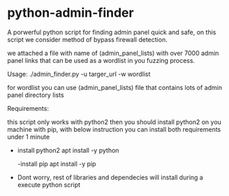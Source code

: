 # python-admin-finder
A porwerful python script for finding admin panel quick and safe, on this script we consider method of bypass firewall detection.

we attached a file with name of (admin_panel_lists) with over 7000 admin panel links that can be used as a wordlist in you fuzzing process.

Usage: ./admin_finder.py -u targer_url -w wordlist

for wordlist you can use (admin_panel_lists) file that contains lots of admin panel directory lists

Requirements:

this script only works with python2 then you should install python2 on you machine with pip, with below instruction you can install both requirements under 1 minute

- install python2
  apt install -y python

  -install pip
   apt install -y pip

 - Dont worry, rest of libraries and dependecies will install during a execute python script 

